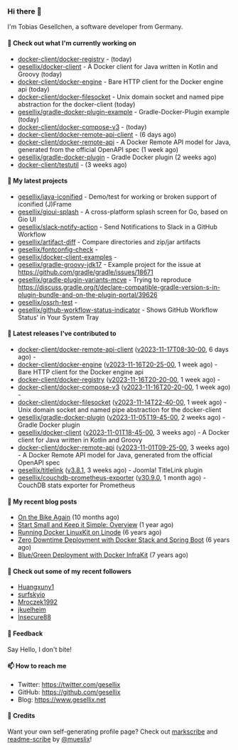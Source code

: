 ### Hi there 👋

I'm Tobias Gesellchen, a software developer from Germany.

#### 👷 Check out what I'm currently working on

- [docker-client/docker-registry](https://github.com/docker-client/docker-registry) -  (today)
- [gesellix/docker-client](https://github.com/gesellix/docker-client) - A Docker client for Java written in Kotlin and Groovy (today)
- [docker-client/docker-engine](https://github.com/docker-client/docker-engine) - Bare HTTP client for the Docker engine api (today)
- [docker-client/docker-filesocket](https://github.com/docker-client/docker-filesocket) - Unix domain socket and named pipe abstraction for the docker-client (today)
- [gesellix/gradle-docker-plugin-example](https://github.com/gesellix/gradle-docker-plugin-example) - Gradle-Docker-Plugin example (today)
- [docker-client/docker-compose-v3](https://github.com/docker-client/docker-compose-v3) -  (today)
- [docker-client/docker-remote-api-client](https://github.com/docker-client/docker-remote-api-client) -  (6 days ago)
- [docker-client/docker-remote-api](https://github.com/docker-client/docker-remote-api) - A Docker Remote API model for Java, generated from the official OpenAPI spec (1 week ago)
- [gesellix/gradle-docker-plugin](https://github.com/gesellix/gradle-docker-plugin) - Gradle Docker plugin (2 weeks ago)
- [docker-client/testutil](https://github.com/docker-client/testutil) -  (3 weeks ago)

#### 🌱 My latest projects

- [gesellix/java-iconified](https://github.com/gesellix/java-iconified) - Demo/test for working or broken support of iconified (J)Frame
- [gesellix/gioui-splash](https://github.com/gesellix/gioui-splash) - A cross-platform splash screen for Go, based on Gio UI
- [gesellix/slack-notify-action](https://github.com/gesellix/slack-notify-action) - Send Notifications to Slack in a GitHub Workflow
- [gesellix/artifact-diff](https://github.com/gesellix/artifact-diff) - Compare directories and zip/jar artifacts
- [gesellix/fontconfig-check](https://github.com/gesellix/fontconfig-check) - 
- [gesellix/docker-client-examples](https://github.com/gesellix/docker-client-examples) - 
- [gesellix/gradle-groovy-jdk17](https://github.com/gesellix/gradle-groovy-jdk17) - Example project for the issue at https://github.com/gradle/gradle/issues/18671
- [gesellix/gradle-plugin-variants-mcve](https://github.com/gesellix/gradle-plugin-variants-mcve) - Trying to reproduce https://discuss.gradle.org/t/declare-compatible-gradle-version-s-in-plugin-bundle-and-on-the-plugin-portal/39626
- [gesellix/ossrh-test](https://github.com/gesellix/ossrh-test) - 
- [gesellix/github-workflow-status-indicator](https://github.com/gesellix/github-workflow-status-indicator) - Shows GitHub Workflow Status&#39; in Your System Tray

#### 🔭 Latest releases I've contributed to

- [docker-client/docker-remote-api-client](https://github.com/docker-client/docker-remote-api-client) ([v2023-11-17T08-30-00](https://github.com/docker-client/docker-remote-api-client/releases/tag/v2023-11-17T08-30-00), 6 days ago) - 
- [docker-client/docker-engine](https://github.com/docker-client/docker-engine) ([v2023-11-16T20-25-00](https://github.com/docker-client/docker-engine/releases/tag/v2023-11-16T20-25-00), 1 week ago) - Bare HTTP client for the Docker engine api
- [docker-client/docker-registry](https://github.com/docker-client/docker-registry) ([v2023-11-16T20-20-00](https://github.com/docker-client/docker-registry/releases/tag/v2023-11-16T20-20-00), 1 week ago) - 
- [docker-client/docker-compose-v3](https://github.com/docker-client/docker-compose-v3) ([v2023-11-16T20-20-00](https://github.com/docker-client/docker-compose-v3/releases/tag/v2023-11-16T20-20-00), 1 week ago) - 
- [docker-client/docker-filesocket](https://github.com/docker-client/docker-filesocket) ([v2023-11-14T22-40-00](https://github.com/docker-client/docker-filesocket/releases/tag/v2023-11-14T22-40-00), 1 week ago) - Unix domain socket and named pipe abstraction for the docker-client
- [gesellix/gradle-docker-plugin](https://github.com/gesellix/gradle-docker-plugin) ([v2023-11-05T19-45-00](https://github.com/gesellix/gradle-docker-plugin/releases/tag/v2023-11-05T19-45-00), 2 weeks ago) - Gradle Docker plugin
- [gesellix/docker-client](https://github.com/gesellix/docker-client) ([v2023-11-01T18-45-00](https://github.com/gesellix/docker-client/releases/tag/v2023-11-01T18-45-00), 3 weeks ago) - A Docker client for Java written in Kotlin and Groovy
- [docker-client/docker-remote-api](https://github.com/docker-client/docker-remote-api) ([v2023-11-01T09-25-00](https://github.com/docker-client/docker-remote-api/releases/tag/v2023-11-01T09-25-00), 3 weeks ago) - A Docker Remote API model for Java, generated from the official OpenAPI spec
- [gesellix/titlelink](https://github.com/gesellix/titlelink) ([v3.8.1](https://github.com/gesellix/titlelink/releases/tag/v3.8.1), 3 weeks ago) - Joomla! TitleLink plugin
- [gesellix/couchdb-prometheus-exporter](https://github.com/gesellix/couchdb-prometheus-exporter) ([v30.9.0](https://github.com/gesellix/couchdb-prometheus-exporter/releases/tag/v30.9.0), 1 month ago) - CouchDB stats exporter for Prometheus

#### 📜 My recent blog posts

- [On the Bike Again](https://www.gesellix.net/post/on-the-bike-again/) (10 months ago)
- [Start Small and Keep it Simple: Overview](https://www.gesellix.net/post/start-small-keep-it-simple-overview/) (1 year ago)
- [Running Docker LinuxKit on Linode](https://www.gesellix.net/post/running-docker-linuxkit-on-linode/) (6 years ago)
- [Zero Downtime Deployment with Docker Stack and Spring Boot](https://www.gesellix.net/post/zero-downtime-deployment-with-docker-stack-and-spring-boot/) (6 years ago)
- [Blue/Green Deployment with Docker InfraKit](https://www.gesellix.net/post/blue-green-deployment-with-docker-infrakit/) (7 years ago)



#### 👯 Check out some of my recent followers

- [Huangxuny1](https://github.com/Huangxuny1)
- [surfskyio](https://github.com/surfskyio)
- [Mroczek1992](https://github.com/Mroczek1992)
- [jkuelheim](https://github.com/jkuelheim)
- [Insecure88](https://github.com/Insecure88)

#### 💬 Feedback

Say Hello, I don't bite!

#### 📫 How to reach me

- Twitter: https://twitter.com/gesellix
- GitHub: https://github.com/gesellix
- Blog: https://www.gesellix.net

#### 🙇 Credits

Want your own self-generating profile page? Check out [markscribe](https://github.com/muesli/markscribe)
and [readme-scribe](https://github.com/muesli/readme-scribe) by [@mueslix](https://twitter.com/mueslix)!
